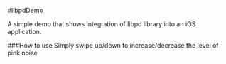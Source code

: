 #libpdDemo

A simple demo that shows integration of libpd library into an iOS application.



###How to use
Simply swipe up/down to increase/decrease the level of pink noise
